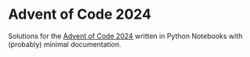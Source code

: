 # Advent of Code 2024

Solutions for the [Advent of Code 2024](https://adventofcode.com/2024) written in Python Notebooks with (probably) minimal documentation.
